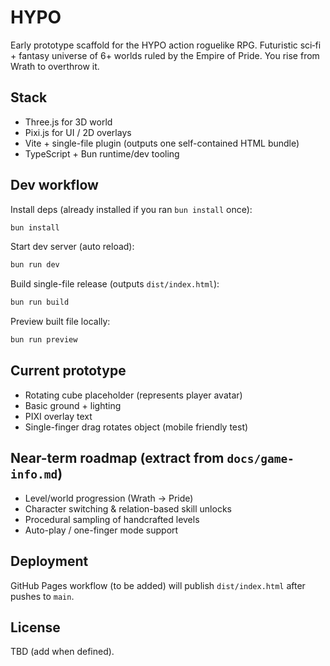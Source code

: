 # HYPO

Early prototype scaffold for the HYPO action roguelike RPG. Futuristic sci‑fi + fantasy universe of 6+ worlds ruled by the Empire of Pride. You rise from Wrath to overthrow it.

## Stack

- Three.js for 3D world
- Pixi.js for UI / 2D overlays
- Vite + single-file plugin (outputs one self-contained HTML bundle)
- TypeScript + Bun runtime/dev tooling

## Dev workflow

Install deps (already installed if you ran `bun install` once):

```bash
bun install
```

Start dev server (auto reload):

```bash
bun run dev
```

Build single-file release (outputs `dist/index.html`):

```bash
bun run build
```

Preview built file locally:

```bash
bun run preview
```

## Current prototype

- Rotating cube placeholder (represents player avatar)
- Basic ground + lighting
- PIXI overlay text
- Single-finger drag rotates object (mobile friendly test)

## Near-term roadmap (extract from `docs/game-info.md`)

- Level/world progression (Wrath → Pride)
- Character switching & relation-based skill unlocks
- Procedural sampling of handcrafted levels
- Auto-play / one-finger mode support

## Deployment

GitHub Pages workflow (to be added) will publish `dist/index.html` after pushes to `main`.

## License

TBD (add when defined).
